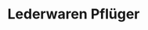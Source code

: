 ---
title: "Lederwaren Pflüger"
url: /klagenfurt-am-woerthersee/lederwaren-pflueger/
shop: Eisenwaren
---